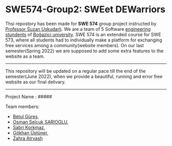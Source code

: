 # SWE574-Group2: SWEet DEWarriors

Thsi repostory has been made for **SWE 574** group project instructed by [Professor Suzan Uskudarlı](https://www.cmpe.boun.edu.tr/tr/people/suzan.uskudarli). We are a team of 5 Software [engineering stundents](https://www.cmpe.boun.edu.tr/tr/graduate/swe) of [Boğaziçi university](http://www.boun.edu.tr). SWE 574 is an extended course for SWE 573, where all students had to individually make a platform for exchanging free services among a community(website members). On our last semester(Spring 2022) we are supposed to add some extra features to the website as a team.

***

This repository will be updated on a regular pace till the end of the semester(June 2022), when we provide a beautiful, running and error free website as our final delivary.

***

Project Name : #####

Team members: 
- [Betul Güreş](https://github.com/betty-gures/SWE-573),
- [Osman Selcuk SARIOGLU](https://github.com/ossarioglu/SWE573-repo), 
- [Sabri Korkmaz](https://github.com/SabriKorkmaz/project-x),
- [Gökhan Üstüner](https://github.com/gokhanustuner/swe-573-fall-2021),
- [Zahra Atrvash](https://github.com/sahar-avsh/ZahraAtrvash-SWE573)
